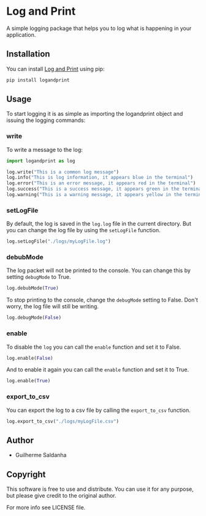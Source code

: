 # Log and Print

A simple logging package that helps you to log what is happening in your application.

## Installation

You can install [Log and Print](https://pypi.org/project/logandprint/) using pip:

```bash
pip install logandprint
```

## Usage

To start logging it is as simple as importing the logandprint object and issuing the logging commands:

### write

To write a message to the log:

```python
import logandprint as log

log.write("This is a common log message")
log.info("This is log information, it appears blue in the terminal")
log.error("This is an error message, it appears red in the terminal")
log.success("This is a success message, it appears green in the terminal")
log.warning("This is a warning message, it appears yellow in the terminal")
```

### setLogFile

By default, the log is saved in the `log.log` file in the current directory. But you can change the log file by using the `setLogFile` function.

```python
log.setLogFile("./logs/myLogFile.log")
```

### debubMode

The log packet will not be printed to the console. You can change this by setting `debugMode` to True.

```python
log.debubMode(True)
```

To stop printing to the console, change the `debugMode` setting to False. Don't worry, the log file will still be writing.

```python
log.debugMode(False)
```

### enable

To disable the `log` you can call the `enable` function and set it to False.

```python
log.enable(False)
```

And to enable it again you can call the `enable` function and set it to True.

```python
log.enable(True)
```

### export_to_csv

You can export the log to a csv file by calling the `export_to_csv` function.

```python
log.export_to_csv("./logs/myLogFile.csv")
```

## Author

- Guilherme Saldanha

## Copyright

This software is free to use and distribute. You can use it for any purpose, but please give credit to the original author.

For more info see LICENSE file.
